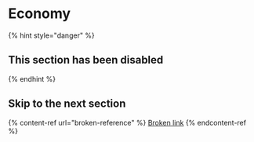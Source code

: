 # Economy

{% hint style="danger" %}
## This section has been disabled
{% endhint %}

## Skip to the next section

{% content-ref url="broken-reference" %}
[Broken link](broken-reference)
{% endcontent-ref %}
